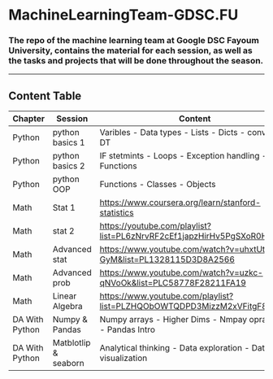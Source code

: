 # MachineLearningTeam-GDSC.FU

### The repo of the machine learning team at Google DSC Fayoum University, contains the material for each session, as well as the tasks and projects that will be done throughout the season.
________________________________________________________________________________________________________________________________
## Content Table 

| Chapter   | Session  | Content |
| ------------- | ------------- | ------------- |
| Python  | python basics 1 | Varibles - Data types - Lists - Dicts - converting DT |
| Python  | python basics 2 | IF stetmints - Loops - Exception handling - Functions |
| Python  | python OOP | Functions - Classes - Objects |
| Math    | Stat 1 | https://www.coursera.org/learn/stanford-statistics |
| Math    | stat 2 | https://youtube.com/playlist?list=PL6zNrvRF2cEf1japzHirHv5PgSXoR0HaK |
| Math    | Advanced stat | https://www.youtube.com/watch?v=uhxtUt_-GyM&list=PL1328115D3D8A2566 | 
| Math    | Advanced prob | https://www.youtube.com/watch?v=uzkc-qNVoOk&list=PLC58778F28211FA19 | 
| Math    | Linear Algebra | https://www.youtube.com/playlist?list=PLZHQObOWTQDPD3MizzM2xVFitgF8hE_ab | 
| DA With Python | Numpy & Pandas  | Numpy arrays - Higher Dims - Nmpay oprations - Pandas Intro | 
| DA With Python | Matblotlip & seaborn | Analytical thinking - Data exploration - Data visualization | 


